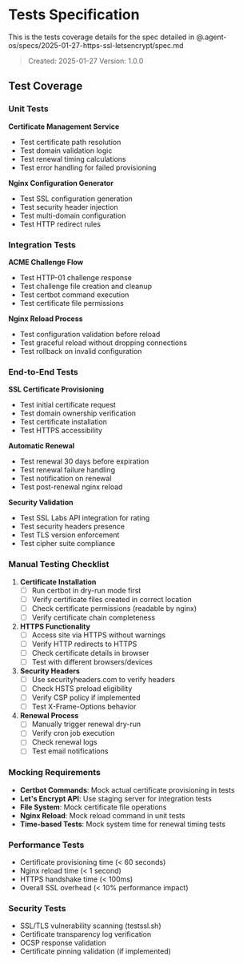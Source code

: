 # Tests Specification

This is the tests coverage details for the spec detailed in @.agent-os/specs/2025-01-27-https-ssl-letsencrypt/spec.md

> Created: 2025-01-27
> Version: 1.0.0

## Test Coverage

### Unit Tests

**Certificate Management Service**
- Test certificate path resolution
- Test domain validation logic
- Test renewal timing calculations
- Test error handling for failed provisioning

**Nginx Configuration Generator**
- Test SSL configuration generation
- Test security header injection
- Test multi-domain configuration
- Test HTTP redirect rules

### Integration Tests

**ACME Challenge Flow**
- Test HTTP-01 challenge response
- Test challenge file creation and cleanup
- Test certbot command execution
- Test certificate file permissions

**Nginx Reload Process**
- Test configuration validation before reload
- Test graceful reload without dropping connections
- Test rollback on invalid configuration

### End-to-End Tests

**SSL Certificate Provisioning**
- Test initial certificate request
- Test domain ownership verification
- Test certificate installation
- Test HTTPS accessibility

**Automatic Renewal**
- Test renewal 30 days before expiration
- Test renewal failure handling
- Test notification on renewal
- Test post-renewal nginx reload

**Security Validation**
- Test SSL Labs API integration for rating
- Test security headers presence
- Test TLS version enforcement
- Test cipher suite compliance

### Manual Testing Checklist

1. **Certificate Installation**
   - [ ] Run certbot in dry-run mode first
   - [ ] Verify certificate files created in correct location
   - [ ] Check certificate permissions (readable by nginx)
   - [ ] Verify certificate chain completeness

2. **HTTPS Functionality**
   - [ ] Access site via HTTPS without warnings
   - [ ] Verify HTTP redirects to HTTPS
   - [ ] Check certificate details in browser
   - [ ] Test with different browsers/devices

3. **Security Headers**
   - [ ] Use securityheaders.com to verify headers
   - [ ] Check HSTS preload eligibility
   - [ ] Verify CSP policy if implemented
   - [ ] Test X-Frame-Options behavior

4. **Renewal Process**
   - [ ] Manually trigger renewal dry-run
   - [ ] Verify cron job execution
   - [ ] Check renewal logs
   - [ ] Test email notifications

### Mocking Requirements

- **Certbot Commands**: Mock actual certificate provisioning in tests
- **Let's Encrypt API**: Use staging server for integration tests
- **File System**: Mock certificate file operations
- **Nginx Reload**: Mock reload command in unit tests
- **Time-based Tests**: Mock system time for renewal timing tests

### Performance Tests

- Certificate provisioning time (< 60 seconds)
- Nginx reload time (< 1 second)
- HTTPS handshake time (< 100ms)
- Overall SSL overhead (< 10% performance impact)

### Security Tests

- SSL/TLS vulnerability scanning (testssl.sh)
- Certificate transparency log verification
- OCSP response validation
- Certificate pinning validation (if implemented)